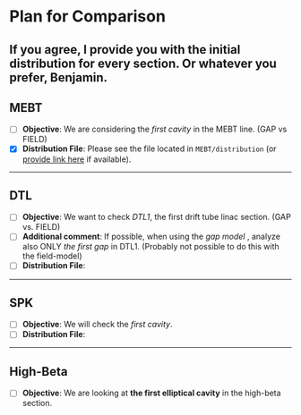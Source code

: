 # Plan for Comparison
If you agree, I provide you with the initial distribution for every section.
Or whatever you prefer, Benjamin. 
---

## MEBT

- [ ] **Objective**: We are considering the *first cavity* in the MEBT line. (GAP vs FIELD)
- [x] **Distribution File**: Please see the file located in `MEBT/distribution` (or [provide link here](https://example.com/MEBT/distribution) if available).

---

## DTL

- [ ] **Objective**: We want to check *DTL1*, the first drift tube linac section. (GAP vs. FIELD)
- [ ] **Additional comment**: If possible, when using the *gap model* , analyze also ONLY *the first gap* in DTL1. (Probably not possible to do this with the field-model)
- [ ] **Distribution File**:

---

## SPK

- [ ] **Objective**: We will check the *first cavity*.
- [ ] **Distribution File**:

---

## High-Beta

- [ ] **Objective**: We are looking at **the first elliptical cavity** in the high-beta section.
